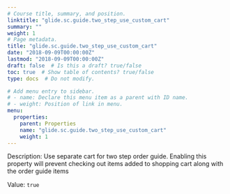 ```yaml
---
# Course title, summary, and position.
linktitle: "glide.sc.guide.two_step_use_custom_cart"
summary: ""
weight: 1
# Page metadata.
title: "glide.sc.guide.two_step_use_custom_cart"
date: "2018-09-09T00:00:00Z"
lastmod: "2018-09-09T00:00:00Z"
draft: false  # Is this a draft? true/false
toc: true  # Show table of contents? true/false
type: docs  # Do not modify.

# Add menu entry to sidebar.
# - name: Declare this menu item as a parent with ID name.
# - weight: Position of link in menu.
menu:
  properties:
    parent: Properties
    name: "glide.sc.guide.two_step_use_custom_cart"
    weight: 1
---
```


Description: Use separate cart for  two step order guide. Enabling this property will prevent checking out items added to shopping cart along with the order guide items


Value: `true`